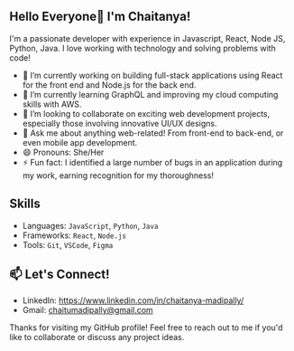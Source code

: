 ## Hello Everyone👋 I'm Chaitanya!

I'm a passionate developer with experience in Javascript, React, Node JS, Python, Java. I love working with technology and solving problems with code!

- 🔭 I’m currently working on building full-stack applications using React for the front end and Node.js for the back end.
- 🌱 I’m currently learning GraphQL and improving my cloud computing skills with AWS.
- 👯 I’m looking to collaborate on exciting web development projects, especially those involving innovative UI/UX designs.
- 💬 Ask me about anything web-related! From front-end to back-end, or even mobile app development.
- 😄 Pronouns: She/Her
- ⚡ Fun fact: I identified a large number of bugs in an application during my work, earning recognition for my thoroughness!

## Skills

- Languages: `JavaScript`, `Python`, `Java`
- Frameworks: `React`, `Node.js`
- Tools: `Git`, `VSCode`, `Figma`

## 📫 Let's Connect!

- LinkedIn: https://www.linkedin.com/in/chaitanya-madipally/
- Gmail: chaitumadipally@gmail.com
  
Thanks for visiting my GitHub profile! Feel free to reach out to me if you'd like to collaborate or discuss any project ideas.
